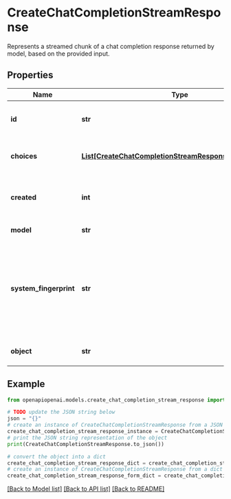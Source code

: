 # CreateChatCompletionStreamResponse

Represents a streamed chunk of a chat completion response returned by model, based on the provided input.

## Properties

Name | Type | Description | Notes
------------ | ------------- | ------------- | -------------
**id** | **str** | A unique identifier for the chat completion. Each chunk has the same ID. | 
**choices** | [**List[CreateChatCompletionStreamResponseChoicesInner]**](CreateChatCompletionStreamResponseChoicesInner.md) | A list of chat completion choices. Can be more than one if &#x60;n&#x60; is greater than 1. | 
**created** | **int** | The Unix timestamp (in seconds) of when the chat completion was created. Each chunk has the same timestamp. | 
**model** | **str** | The model to generate the completion. | 
**system_fingerprint** | **str** | This fingerprint represents the backend configuration that the model runs with. Can be used in conjunction with the &#x60;seed&#x60; request parameter to understand when backend changes have been made that might impact determinism.  | [optional] 
**object** | **str** | The object type, which is always &#x60;chat.completion.chunk&#x60;. | 

## Example

```python
from openapiopenai.models.create_chat_completion_stream_response import CreateChatCompletionStreamResponse

# TODO update the JSON string below
json = "{}"
# create an instance of CreateChatCompletionStreamResponse from a JSON string
create_chat_completion_stream_response_instance = CreateChatCompletionStreamResponse.from_json(json)
# print the JSON string representation of the object
print(CreateChatCompletionStreamResponse.to_json())

# convert the object into a dict
create_chat_completion_stream_response_dict = create_chat_completion_stream_response_instance.to_dict()
# create an instance of CreateChatCompletionStreamResponse from a dict
create_chat_completion_stream_response_form_dict = create_chat_completion_stream_response.from_dict(create_chat_completion_stream_response_dict)
```
[[Back to Model list]](../README.md#documentation-for-models) [[Back to API list]](../README.md#documentation-for-api-endpoints) [[Back to README]](../README.md)


